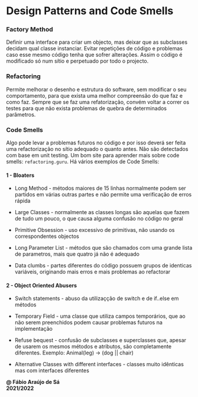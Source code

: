 # Design Patterns and Code Smells

### Factory Method
Definir uma interface para criar um objecto, mas deixar que as subclasses decidam
qual classe instanciar.
Evitar repetições de código e problemas caso esse mesmo código tenha que sofrer alterações.
Assim o código é modificado só num sítio e perpetuado por todo o projecto.

### Refactoring
Permite melhorar o desenho e estrutura do software, sem modificar o seu comportamento,
para que exista uma melhor compreensão do que faz e como faz.
Sempre que se faz uma refatorização, convém voltar a correr os testes para que não exista
problemas de quebra de determinados parâmetros.

### Code Smells
Algo pode levar a problemas futuros no código e por isso deverá ser feita uma
refactorização no sítio adequado o quanto antes. Não são detectados com base em unit testing.
Um bom site para aprender mais sobre code smells: `refactoring.guru`. Há vários exemplos de Code Smells:

#### 1 - Bloaters

- Long Method - métodos maiores de 15 linhas normalmente podem ser partidos em várias outras partes e não permite uma verificação de erros rápida

- Large Classes - normalmente as classes longas são aquelas que fazem de tudo um pouco, o que causa alguma confusão no código no geral

- Primitive Obsession - uso excessivo de primitivas, não usando os correspondentes objectos

- Long Parameter List - métodos que são chamados com uma grande lista de parametros, mais que quatro já não é adequado

- Data clumbs - partes diferentes do código possuem grupos de identicas variáveis, originando mais erros e mais problemas ao refactorar

#### 2 - Object Oriented Abusers

- Switch statements - abuso da utilizaçção de switch e de if..else em métodos

- Temporary Field - uma classe que utiliza campos temporários, que ao não serem preenchidos podem causar problemas futuros na implementação

- Refuse bequest - confusão de subclasses e superclasses que, apesar de usarem os mesmos métodos e atributos, são completamente diferentes. Exemplo: Animal(leg) -> (dog || chair)

- Alternative Classes with different interfaces - classes muito idênticas mas com interfaces diferentes

**@ Fábio Araújo de Sá** <br/>
**2021/2022**